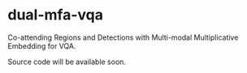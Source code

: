 # dual-mfa-vqa
Co-attending Regions and Detections with Multi-modal Multiplicative Embedding for VQA.

Source code will be available soon.
